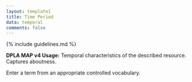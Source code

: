 ```yaml
---
layout: template1
title: Time Period
data: temporal
comments: false
---
```


{% include guidelines.md %}

**DPLA MAP v4 Usage:** Temporal characteristics of the described resource. Captures aboutness.

Enter a term from an appropriate controlled vocabulary.
